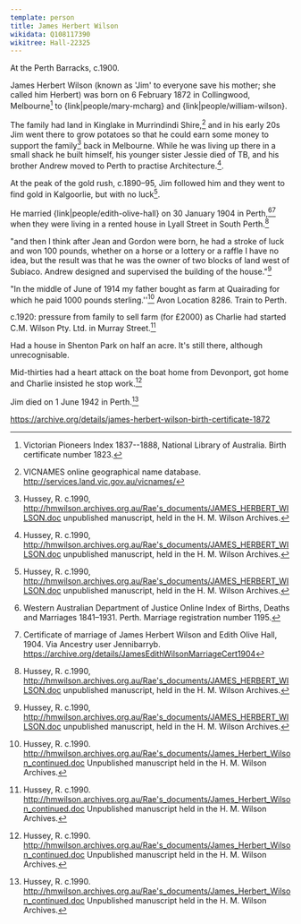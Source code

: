 ```yaml
---
template: person
title: James Herbert Wilson
wikidata: Q108117390
wikitree: Hall-22325
---
```


At the Perth Barracks, c.1900.

James Herbert Wilson (known as 'Jim' to everyone save his mother; she called him Herbert)
was born on 6 February 1872 in Collingwood, Melbourne[^VicPioneers] to {link|people/mary-mcharg} and {link|people/william-wilson}.

The family had land in Kinglake in Murrindindi Shire,[^VicNames]
and in his early 20s Jim went there to grow potatoes so that he could earn some money to support the family[^rae1] back in Melbourne.
While he was living up there in a small shack he built himself, his younger sister Jessie died of TB,
and his brother Andrew moved to Perth to practise Architecture.[^rae1].

At the peak of the gold rush, c.1890–95, Jim followed him and they went to find gold in Kalgoorlie, but with no luck[^rae1].

He married {link|people/edith-olive-hall} on 30 January 1904 in Perth,[^JimEdithMarriage][^JimEdithMarriageCert]
when they were living in a rented house in Lyall Street in South Perth.[^rae1]

"and then I think after Jean and Gordon were born, he had a stroke of luck and won 100 pounds, whether on a horse or a lottery or a raffle I have no idea, but the result was that he was the owner of two blocks of land west of Subiaco. Andrew designed and supervised the building of the house."[^rae1]

"In the middle of June of 1914 my father bought as farm at Quairading for which he paid 1000 pounds sterling.''[^rae2]
Avon Location 8286. Train to Perth.

c.1920: pressure from family to sell farm (for £2000) as Charlie had started C.M. Wilson Pty. Ltd. in Murray Street.[^rae2]

Had a house in Shenton Park on half an acre. It's still there, although unrecognisable.

Mid-thirties had a heart attack on the boat home from Devonport, got home and Charlie insisted he stop work.[^rae2]

Jim died on 1 June 1942 in Perth.[^rae2]

https://archive.org/details/james-herbert-wilson-birth-certificate-1872

[^VicPioneers]:
	Victorian Pioneers Index 1837--1888, National Library of Australia.
	Birth certificate number 1823.

[^VicNames]:
	VICNAMES online geographical name database.
	http://services.land.vic.gov.au/vicnames/

[^JimEdithMarriage]:
	Western Australian Department of Justice Online Index of Births, Deaths and Marriages 1841–1931.
	Perth. Marriage registration number 1195.

[^JimEdithMarriageCert]:
	Certificate of marriage of James Herbert Wilson and Edith Olive Hall, 1904.
	Via Ancestry user Jennibarryb.
	https://archive.org/details/JamesEdithWilsonMarriageCert1904

[^rae2]:
	Hussey, R. c.1990.
	http://hmwilson.archives.org.au/Rae's_documents/James_Herbert_Wilson_continued.doc
	Unpublished manuscript held in the H. M. Wilson Archives.

[^rae1]:
	Hussey, R. c.1990, http://hmwilson.archives.org.au/Rae's_documents/JAMES_HERBERT_WILSON.doc
	unpublished manuscript, held in the  H. M. Wilson Archives.
